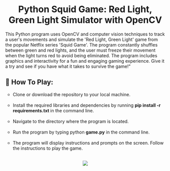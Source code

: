 <h1 align="center">Python Squid Game: Red Light, Green Light Simulator with OpenCV</h1>
<p>This Python program uses OpenCV and computer vision techniques to track a user's movements and simulate the 'Red Light, Green Light' game from the popular Netflix series 'Squid Game'. The program constantly shuffles between green and red lights, and the user must freeze their movement when the light turns red to avoid being eliminated. The program includes graphics and interactivity for a fun and engaging gaming experience. Give it a try and see if you have what it takes to survive the game!"</p>
<h2>📌 How To Play: </h2>
        <ul type="circle">
          <li>Clone or download the repository to your local machine.</li><br>
          <li>Install the required libraries and dependencies by running <b> pip install -r requirements.txt </b> in the command line.</li><br>
          <li>Navigate to the directory where the program is located.</li><br>
          <li>Run the program by typing python <b>game.py</b> in the command line.</li><br>
          <li>The program will display instructions and prompts on the screen. Follow the instructions to play the game.</li><br>
        </ul>
<div align = "center">
<img src="https://forthebadge.com/images/badges/made-with-python.svg">
</div>